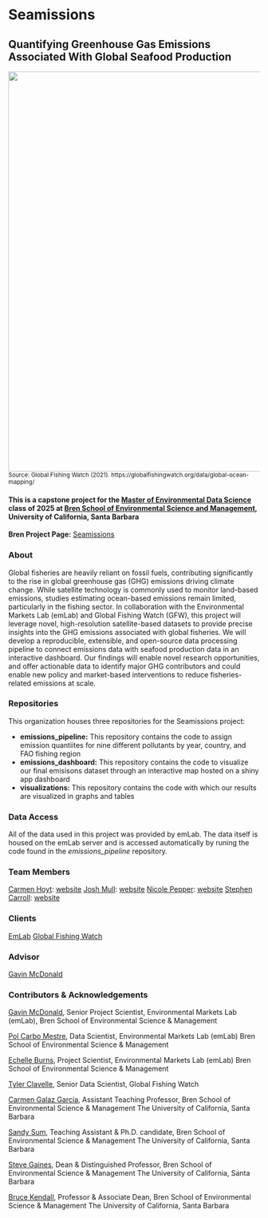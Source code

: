 # Seamissions
## Quantifying Greenhouse Gas Emissions Associated With Global Seafood Production

<img src="https://globalfishingwatch.org/wp-content/uploads/global_ocean_mapping_2017_2021_banner-1.webp" width="800"/>

<sub>
Source: Global Fishing Watch (2021). https://globalfishingwatch.org/data/global-ocean-mapping/
</sub>

#### This is a capstone project for the [Master of Environmental Data Science](https://bren.ucsb.edu/masters-programs/master-environmental-data-science) class of 2025 at [Bren School of Environmental Science and Management](https://bren.ucsb.edu/), University of California, Santa Barbara

**Bren Project Page:** [Seamissions](https://bren.ucsb.edu/projects/quantifying-greenhouse-gas-emissions-associated-global-seafood-production)

### About
Global fisheries are heavily reliant on fossil fuels, contributing significantly to the rise in global greenhouse gas (GHG) emissions driving climate change. While satellite technology is commonly used to monitor land-based emissions, studies estimating ocean-based emissions remain limited, particularly in the fishing sector. In collaboration with the Environmental Markets Lab (emLab) and Global Fishing Watch (GFW), this project will leverage novel, high-resolution satellite-based datasets to provide precise insights into the GHG emissions associated with global fisheries. We will develop a reproducible, extensible, and open-source data processing pipeline to connect emissions data with seafood production data in an interactive dashboard. Our findings will enable novel research opportunities, and offer actionable data to identify major GHG contributors and could enable new policy and market-based interventions to reduce fisheries-related emissions at scale.

### Repositories
This organization houses three repositories for the Seamissions project:
 - **emissions_pipeline:** This repository contains the code to assign emission quantiites for nine different pollutants by year, country, and FAO fishing region
 - **emissions_dashboard:** This repository contains the code to visualize our final emisisons dataset through an interactive map hosted on a shiny app dashboard
 - **visualizations:** This repository contains the code with which our results are visualized in graphs and tables

### Data Access

All of the data used in this project was provided by emLab. The data itself is housed on the emLab server and is accessed automatically by runing the code found in the *emissions_pipeline* repository.

### Team Members
[Carmen Hoyt](https://bren.ucsb.edu/people/carmen-hoyt): [website](https://ceh58.github.io/)
[Josh Mull](https://bren.ucsb.edu/people/joshua-mull): [website](https://llumj.github.io/)
[Nicole Pepper](https://bren.ucsb.edu/people/nicole-pepper): [website](https://nicolelpepper.github.io/)
[Stephen Carroll](https://bren.ucsb.edu/people/stephen-carroll): [website](https://stephenccodes.github.io/)

### Clients
[EmLab](https://github.com/emlab-ucsb)
[Global Fishing Watch](https://globalfishingwatch.org/)

### Advisor
[Gavin McDonald](https://github.com/gmcdonald-sfg)

### Contributors & Acknowledgements 
[Gavin McDonald](https://emlab.ucsb.edu/about/our-team/gavin-mcdonald), Senior Project Scientist, 
Environmental Markets Lab (emLab), 
Bren School of Environmental Science & Management

[Pol Carbo Mestre](https://emlab.ucsb.edu/about/our-team/pol-carbo-mestre), Data Scientist, 
Environmental Markets Lab (emLab)
Bren School of Environmental Science & Management

[Echelle Burns](https://emlab.ucsb.edu/about/our-team/echelle-burns), Project Scientist, 
Environmental Markets Lab (emLab)
Bren School of Environmental Science & Management

[Tyler Clavelle](https://globalfishingwatch.org/tyler-clavelle/), Senior Data Scientist, 
Global Fishing Watch

[Carmen Galaz García](https://bren.ucsb.edu/people/carmen-galaz-garcia-0), Assistant Teaching Professor, 
Bren School of Environmental Science & Management
The University of California, Santa Barbara

[Sandy Sum](https://bren.ucsb.edu/people/sandy-sum), Teaching Assistant & Ph.D. candidate,
Bren School of Environmental Science & Management
The University of California, Santa Barbara

[Steve Gaines](https://bren.ucsb.edu/people/steve-gaines), Dean & Distinguished Professor,
Bren School of Environmental Science & Management
The University of California, Santa Barbara

[Bruce Kendall](https://bren.ucsb.edu/people/bruce-kendall), Professor & Associate Dean, 
Bren School of Environmental Science & Management
The University of California, Santa Barbara

